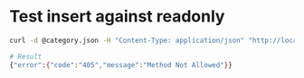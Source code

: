 # Test insert against readonly

```bash
curl -d @category.json -H "Content-Type: application/json" "http://localhost:4004/breeze/Categories"

# Result 
{"error":{"code":"405","message":"Method Not Allowed"}}
```
